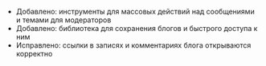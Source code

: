 - Добавлено: инструменты для массовых действий над сообщениями и темами для модераторов
- Добавлено: библиотека для сохранения блогов и быстрого доступа к ним
- Исправлено: ссылки в записях и комментариях блога открываются корректно
